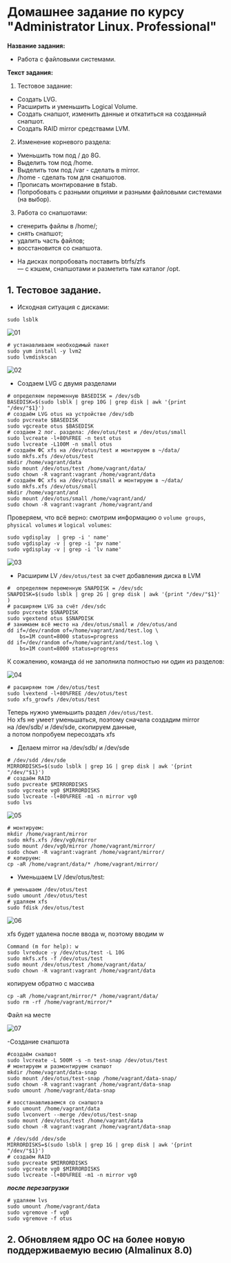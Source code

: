 # Домашнее задание по курсу "Administrator Linux. Professional"

**Название задания:** 

  - Работа с файловыми системами. 

**Текст задания:** 

  1. Тестовое задание:
  - Создать LVG. 
  - Расширить и уменьшить Logical Volume.
  - Создать снапшот, изменить данные и откатиться на созданный снапшот.
  - Создать RAID mirror средствами LVM.
  2. Изменение корневого раздела:
  - Уменьшить том под / до 8G.
  - Выделить том под /home.
  - Выделить том под /var - сделать в mirror.
  - /home - сделать том для снапшотов.
  - Прописать монтирование в fstab.
  - Попробовать с разными опциями и разными файловыми системами (на выбор).
  3. Работа со снапшотами:
  - сгенерить файлы в /home/;
  - снять снапшот;
  - удалить часть файлов;
  - восстановится со снапшота.
  * На дисках попробовать поставить btrfs/zfs \
    — с кэшем, снапшотами и разметить там каталог /opt.

## 1. Тестовое задание.
   
 - Исходная ситуация с дисками: 
 
```
sudo lsblk
```

![01](./screenshots/01.png)

```
# устанавливаем необходимый пакет
sudo yum install -y lvm2
sudo lvmdiskscan
``` 

![02](./screenshots/02.png)

- Создаем LVG с двумя разделами

```
# определяем переменную BASEDISK = /dev/sdb
BASEDISK=$(sudo lsblk | grep 10G | grep disk | awk '{print "/dev/"$1}')
# создаём LVG otus на устройстве /dev/sdb
sudo pvcreate $BASEDISK
sudo vgcreate otus $BASEDISK
# создаем 2 лог. раздела: /dev/otus/test и /dev/otus/small
sudo lvcreate -l+80%FREE -n test otus
sudo lvcreate -L100M -n small otus
# создаём ФС xfs на /dev/otus/test и монтируем в ~/data/
sudo mkfs.xfs /dev/otus/test
mkdir /home/vagrant/data
sudo mount /dev/otus/test /home/vagrant/data/
sudo chown -R vagrant:vagrant /home/vagrant/data
# создаём ФС xfs на /dev/otus/small и монтируем в ~/data/
sudo mkfs.xfs /dev/otus/small
mkdir /home/vagrant/and
sudo mount /dev/otus/small /home/vagrant/and/
sudo chown -R vagrant:vagrant /home/vagrant/and
```

Проверяем, что всё верно: смотрим информацию о ```volume groups```, \
```physical volumes``` и ```logical volumes```:

```
sudo vgdisplay  | grep -i ' name'
sudo vgdisplay -v | grep -i 'pv name'
sudo vgdisplay -v | grep -i 'lv name'
```

![03](./screenshots/03.png)

- Расширим LV ```/dev/otus/test``` за счет добавления диска в LVM

```
#  определяем переменную SNAPDISK = /dev/sdc
SNAPDISK=$(sudo lsblk | grep 2G | grep disk | awk '{print "/dev/"$1}' )
# расширяем LVG за счёт /dev/sdc
sudo pvcreate $SNAPDISK
sudo vgextend otus $SNAPDISK
# занимаем всё место на /dev/otus/small и /dev/otus/and
dd if=/dev/random of=/home/vagrant/and/test.log \
    bs=1M count=8000 status=progress
dd if=/dev/random of=/home/vagrant/and/test.log \
    bs=1M count=8000 status=progress
```

К сожалению, команда ```dd``` не заполнила полностью ни один из разделов:

![04](./screenshots/04.png)

```
# расширяем том /dev/otus/test
sudo lvextend -l+80%FREE /dev/otus/test
sudo xfs_growfs /dev/otus/test
```

Теперь нужно уменьшить раздел ```/dev/otus/test```. \
Но xfs не умеет уменьшаться, поэтому сначала создадим mirror \
на /dev/sdb/ и /dev/sde, скопируем данные, \
а потом попробуем пересоздать xfs

- Делаем mirror на /dev/sdb/ и /dev/sde

```
# /dev/sdd /dev/sde
MIRRORDISKS=$(sudo lsblk | grep 1G | grep disk | awk '{print "/dev/"$1}')
# создаём RAID
sudo pvcreate $MIRRORDISKS
sudo vgcreate vg0 $MIRRORDISKS
sudo lvcreate -l+80%FREE -m1 -n mirror vg0
sudo lvs
```

![05](./screenshots/05.png)

```
# монтируем:
mkdir /home/vagrant/mirror
sudo mkfs.xfs /dev/vg0/mirror
sudo mount /dev/vg0/mirror /home/vagrant/mirror/
sudo chown -R vagrant:vagrant /home/vagrant/mirror/
# копируем:
cp -aR /home/vagrant/data/* /home/vagrant/mirror/
```
- Уменьшаем LV /dev/otus/test:

```
# уменьшаем /dev/otus/test
sudo umount /dev/otus/test
# удаляем xfs
sudo fdisk /dev/otus/test
```

![06](./screenshots/06.png)

xfs будет удалена после ввода w, поэтому вводим w

```
Command (m for help): w
sudo lvreduce -y /dev/otus/test -L 10G
sudo mkfs.xfs -f /dev/otus/test 
sudo mount /dev/otus/test /home/vagrant/data/
sudo chown -R vagrant:vagrant /home/vagrant/data
```
копируем обратно с массива

```
cp -aR /home/vagrant/mirror/* /home/vagrant/data/
sudo rm -rf /home/vagrant/mirror/*
```

Файл на месте

![07](./screenshots/07.png)

-Создание снапшота

```
#создаём снапшот
sudo lvcreate -L 500M -s -n test-snap /dev/otus/test
# монтируем и размонтируем снапшот
mkdir /home/vagrant/data-snap
sudo mount /dev/otus/test-snap /home/vagrant/data-snap/
sudo chown -R vagrant:vagrant /home/vagrant/data-snap
sudo umount /home/vagrant/data-snap
```

```
# восстанавливаемся со снапшота
sudo umount /home/vagrant/data
sudo lvconvert --merge /dev/otus/test-snap
sudo mount /dev/otus/test /home/vagrant/data
sudo chown -R vagrant:vagrant /home/vagrant/data-snap

```

```
# /dev/sdd /dev/sde
MIRRORDISKS=$(sudo lsblk | grep 1G | grep disk | awk '{print "/dev/"$1}')
# создаём RAID
sudo pvcreate $MIRRORDISKS
sudo vgcreate vg0 $MIRRORDISKS
sudo lvcreate -l+80%FREE -m1 -n mirror vg0
```

***после перезагрузки***

```
# удаляем lvs
sudo umount /home/vagrant/data
sudo vgremove -f vg0
sudo vgremove -f otus
```


## 2. Обновляем ядро OC на более новую поддерживаемую весию (Almalinux 8.0)

